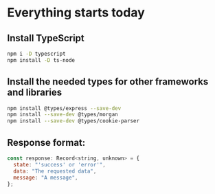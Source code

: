 # Everything starts today

## Install TypeScript

```sh
npm i -D typescript
npm install -D ts-node
```

## Install the needed types for other frameworks and libraries

```sh
npm install @types/express --save-dev
npm install --save-dev @types/morgan
npm install --save-dev @types/cookie-parser
```

## Response format:

```js
const response: Record<string, unknown> = {
  state: "'success' or 'error'",
  data: "The requested data",
  message: "A message",
};
```
